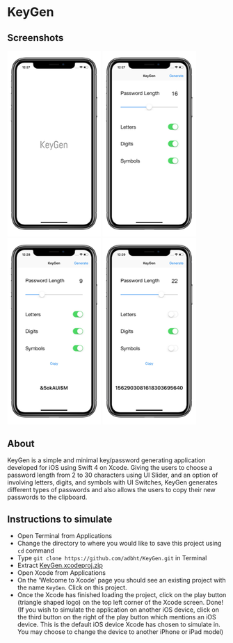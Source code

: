 # KeyGen

## Screenshots
<img src="https://github.com/adbht/KeyGen/blob/master/Screenshots/Launch%20Screen.JPG" width="215">                                     <img src="https://github.com/adbht/KeyGen/blob/master/Screenshots/Default%20Screen.JPG" width="215">                       <img src="https://github.com/adbht/KeyGen/blob/master/Screenshots/Sample%20Key%201.JPG" width="215">                       <img src="https://github.com/adbht/KeyGen/blob/master/Screenshots/Sample%20Key%202.JPG" width="215">   

## About
KeyGen is a simple and minimal key/password generating application developed for iOS using Swift 4 on Xcode. Giving the users to choose a password length from 2 to 30 characters using UI Slider, and an option of involving letters, digits, and symbols with UI Switches, KeyGen generates different types of passwords and also allows the users to copy their new passwords to the clipboard.

## Instructions to simulate
   - Open Terminal from Applications
   - Change the directory to where you would like to save this project using ```cd``` command
   - Type ```git clone https://github.com/adbht/KeyGen.git``` in Terminal
   - Extract [KeyGen.xcodeproj.zip](https://github.com/adbht/KeyGen/blob/master/KeyGen.xcodeproj.zip)
   - Open Xcode from Applications
   - On the 'Welcome to Xcode' page you should see an existing project with the name ```KeyGen```. Click on this project.
   - Once the Xcode has finished loading the project, click on the play button (triangle shaped logo) on the top left corner of the Xcode screen. Done! (If you wish to simulate the application on another iOS device, click on the third button on the right of the play button which mentions an iOS device. This is the default iOS device Xcode has chosen to simulate in. You may choose to change the device to another iPhone or iPad model)
